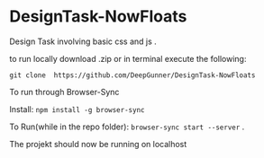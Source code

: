 # DesignTask-NowFloats
Design Task involving basic css and js .  

to run locally download .zip or in terminal execute the following:

`git clone  https://github.com/DeepGunner/DesignTask-NowFloats`


To run through Browser-Sync 

Install: `npm install -g browser-sync`

To Run(while in the repo folder): `browser-sync start --server` . 


The projekt should now be running on localhost

